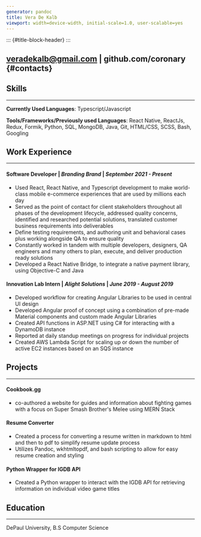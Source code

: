 ```yaml
---
generator: pandoc
title: Vera De Kalb
viewport: width=device-width, initial-scale=1.0, user-scalable=yes
---
```


::: {#title-block-header}
:::

## veradekalb@gmail.com \| github.com/coronary {#contacts}

## Skills

------------------------------------------------------------------------

**Currently Used Languages**: Typescript/Javascript

**Tools/Frameworks/Previously used Languages**: React Native, ReactJs, Redux, Formik, Python, SQL, MongoDB, Java, Git, HTML/CSS, SCSS, Bash, Googling

## Work Experience

------------------------------------------------------------------------

#### Software Developer \| *Branding Brand* \| *September 2021 - Present*

-   Used React, React Native, and Typescript development to make
    world-class mobile e-commerce experiences that are used by millions
    each day
-   Served as the point of contact for client stakeholders throughout
    all phases of the development lifecycle, addressed quality concerns,
    identified and researched potential solutions, translated customer
    business requirements into deliverables
-   Define testing requirements, and authoring unit and behavioral cases
    plus working alongside QA to ensure quality
-   Constantly worked in tandem with multiple developers, designers, QA
    engineers and many others to plan, execute, and deliver production
    ready solutions
-   Developed a React Native Bridge, to integrate a native payment
    library, using Objective-C and Java

#### Innovation Lab Intern \| *Alight Solutions* \| *June 2019 - August 2019*

-   Developed workflow for creating Angular Libraries to be used in
    central UI design
-   Developed Angular proof of concept using a combination of pre-made
    Material components and custom made Angular Libraries
-   Created API functions in ASP.NET using C# for interacting with a
    DynamoDB instance
-   Reported at daily standup meetings on progress for individual
    projects
-   Created AWS Lambda Script for scaling up or down the number of
    active EC2 instances based on an SQS instance

## Projects

------------------------------------------------------------------------

#### Cookbook.gg

-   co-authored a website for guides and information about fighting
    games with a focus on Super Smash Brother's Melee using MERN Stack

#### Resume Converter

-   Created a process for converting a resume written in markdown to
    html and then to pdf to simplify resume update process
-   Utilizes Pandoc, wkhtmltopdf, and bash scripting to allow for easy
    resume creation and styling

#### Python Wrapper for IGDB API

-   Created a Python wrapper to interact with the IGDB API for
    retrieving information on individual video game titles

## Education

------------------------------------------------------------------------

DePaul University, B.S Computer Science
